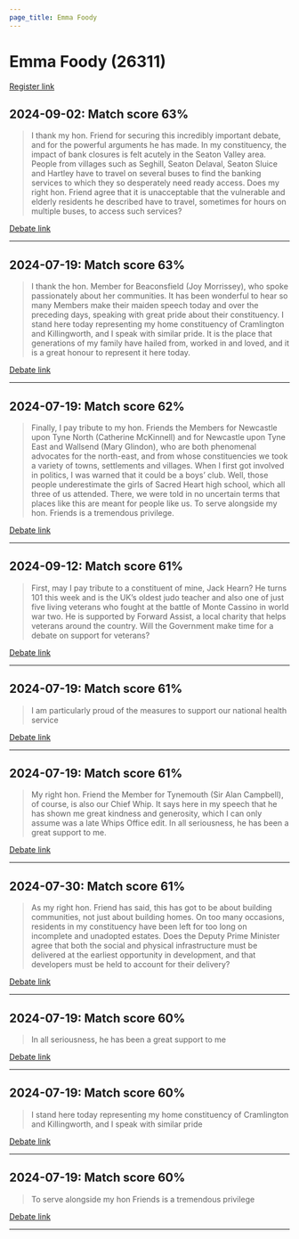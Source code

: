 ```yaml
---
page_title: Emma Foody
---
```


# Emma Foody  (26311)

[Register link](https://www.theyworkforyou.com/mp/26311/register)



## 2024-09-02: Match score 63%

>I thank my hon. Friend for securing this incredibly important debate, and for the powerful arguments he has made. In my constituency, the impact of bank closures is felt acutely in the Seaton Valley area. People from villages such as Seghill, Seaton Delaval, Seaton Sluice and Hartley have to travel on several buses to find the banking services to which they so desperately need ready access. Does my right hon. Friend agree that it is unacceptable that the vulnerable and elderly residents he described have to travel, sometimes for hours on multiple buses, to access such services?

[Debate link](https://www.theyworkforyou.com/debates/?id=2024-09-02a.129.1) 

---



## 2024-07-19: Match score 63%

>I thank the hon. Member for Beaconsfield (Joy Morrissey), who spoke passionately about her communities. It has been wonderful to hear so many Members make their maiden speech today and over the preceding days, speaking with great pride about their constituency. I stand here today representing my home constituency of Cramlington and Killingworth, and I speak with similar pride. It is the place that generations of my family have hailed from, worked in and loved, and it is a great honour to represent it here today.

[Debate link](https://www.theyworkforyou.com/debates/?id=2024-07-19b.333.1) 

---



## 2024-07-19: Match score 62%

>Finally, I pay tribute to my hon. Friends the Members for Newcastle upon Tyne North (Catherine McKinnell) and for Newcastle upon Tyne East and Wallsend (Mary Glindon), who are both phenomenal advocates for the north-east, and from whose constituencies we took a variety of towns, settlements and villages. When I first got involved in politics, I was warned that it could be a boys’ club. Well, those people underestimate the girls of Sacred Heart high school, which all three of us attended. There, we were told in no uncertain terms that places like this are meant for people like us. To serve alongside my hon. Friends is a tremendous privilege.

[Debate link](https://www.theyworkforyou.com/debates/?id=2024-07-19b.333.1) 

---



## 2024-09-12: Match score 61%

>First, may I pay tribute to a constituent of mine, Jack Hearn? He turns 101 this week and is the UK’s oldest judo teacher and also one of just five living veterans who fought at the battle of Monte Cassino in world war two. He is supported by Forward Assist, a local charity that helps veterans around the country. Will the Government make time for a debate on support for veterans?

[Debate link](https://www.theyworkforyou.com/debates/?id=2024-09-12b.978.0) 

---



## 2024-07-19: Match score 61%

>I am particularly proud of the measures to support our national health service

[Debate link](https://www.theyworkforyou.com/debates/?id=2024-07-19b.333.1) 

---



## 2024-07-19: Match score 61%

>My right hon. Friend the Member for Tynemouth (Sir Alan Campbell), of course, is also our Chief Whip. It says here in my speech that he has shown me great kindness and generosity, which I can only assume was a late Whips Office edit. In all seriousness, he has been a great support to me.

[Debate link](https://www.theyworkforyou.com/debates/?id=2024-07-19b.333.1) 

---



## 2024-07-30: Match score 61%

>As my right hon. Friend has said, this has got to be about building communities, not just about building homes. On too many occasions, residents in my constituency have been left for too long on incomplete and unadopted estates. Does the Deputy Prime Minister agree that both the social and physical infrastructure must be delivered at the earliest opportunity in development, and that developers must be held to account for their delivery?

[Debate link](https://www.theyworkforyou.com/debates/?id=2024-07-30c.1200.1) 

---



## 2024-07-19: Match score 60%

>In all seriousness, he has been a great support to me

[Debate link](https://www.theyworkforyou.com/debates/?id=2024-07-19b.333.1) 

---



## 2024-07-19: Match score 60%

>I stand here today representing my home constituency of Cramlington and Killingworth, and I speak with similar pride

[Debate link](https://www.theyworkforyou.com/debates/?id=2024-07-19b.333.1) 

---



## 2024-07-19: Match score 60%

>To serve alongside my hon Friends is a tremendous privilege

[Debate link](https://www.theyworkforyou.com/debates/?id=2024-07-19b.333.1) 

---

